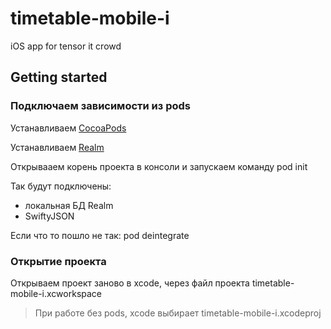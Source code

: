 # timetable-mobile-i
iOS app for tensor it crowd

## Getting started


### Подключаем зависимости из pods

Устанавливаем [CocoaPods](https://cocoapods.org/ "Менеджер зависимостей")

Устанавливаем [Realm](https://realm.io/ "Локальная БД на вашем устройстве")

Открывааем корень проекта в консоли и запускаем команду
    pod init

Так будут подключены:
- локальная БД Realm
- SwiftyJSON

Если что то пошло не так:
    pod deintegrate

### Открытие проекта

Открываем проект заново в xcode, через файл проекта timetable-mobile-i.xcworkspace
> При работе без pods, xcode выбирает timetable-mobile-i.xcodeproj
